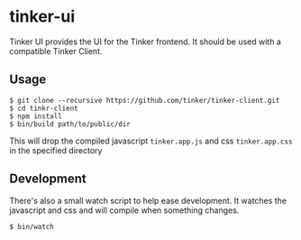 # tinker-ui

Tinker UI provides the UI for the Tinker frontend. It should be used with a
compatible Tinker Client.

## Usage

```shell
$ git clone --recursive https://github.com/tinker/tinker-client.git
$ cd tinkr-client
$ npm install
$ bin/build path/to/public/dir
```

This will drop the compiled javascript `tinker.app.js` and css `tinker.app.css`
in the specified directory

## Development

There's also a small watch script to help ease development. It watches the
javascript and css and will compile when something changes.

```
$ bin/watch
```

